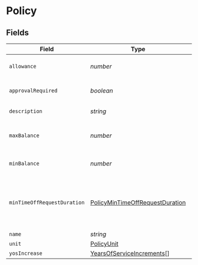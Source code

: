 # Policy


## Fields

| Field                                                                                     | Type                                                                                      | Required                                                                                  | Description                                                                               |
| ----------------------------------------------------------------------------------------- | ----------------------------------------------------------------------------------------- | ----------------------------------------------------------------------------------------- | ----------------------------------------------------------------------------------------- |
| `allowance`                                                                               | *number*                                                                                  | :heavy_minus_sign:                                                                        | Base annual allowance.                                                                    |
| `approvalRequired`                                                                        | *boolean*                                                                                 | :heavy_minus_sign:                                                                        | Requests require approval.                                                                |
| `description`                                                                             | *string*                                                                                  | :heavy_minus_sign:                                                                        | Policy description.                                                                       |
| `maxBalance`                                                                              | *number*                                                                                  | :heavy_minus_sign:                                                                        | Maximum balance at the end of the cycle.                                                  |
| `minBalance`                                                                              | *number*                                                                                  | :heavy_minus_sign:                                                                        | Minimum balance cap.                                                                      |
| `minTimeOffRequestDuration`                                                               | [PolicyMinTimeOffRequestDuration](../../models/shared/policymintimeoffrequestduration.md) | :heavy_minus_sign:                                                                        | The shortest amount of time employees can request.                                        |
| `name`                                                                                    | *string*                                                                                  | :heavy_minus_sign:                                                                        | N/A                                                                                       |
| `unit`                                                                                    | [PolicyUnit](../../models/shared/policyunit.md)                                           | :heavy_minus_sign:                                                                        | N/A                                                                                       |
| `yosIncrease`                                                                             | [YearsOfServiceIncrements](../../models/shared/yearsofserviceincrements.md)[]             | :heavy_minus_sign:                                                                        | N/A                                                                                       |